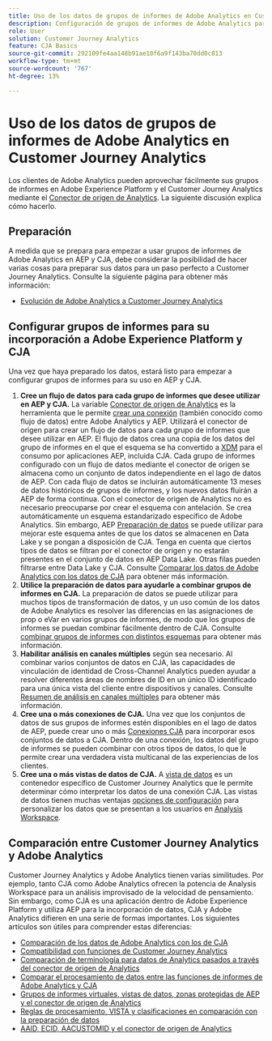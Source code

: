 ```yaml
---
title: Uso de los datos de grupos de informes de Adobe Analytics en Customer Journey Analytics
description: Configuración de grupos de informes de Adobe Analytics para su incorporación a AEP y CJA
role: User
solution: Customer Journey Analytics
feature: CJA Basics
source-git-commit: 292109fe4aa148b91ae10f6a9f143ba70dd0c813
workflow-type: tm+mt
source-wordcount: '767'
ht-degree: 13%

---
```



# Uso de los datos de grupos de informes de Adobe Analytics en Customer Journey Analytics

Los clientes de Adobe Analytics pueden aprovechar fácilmente sus grupos de informes en Adobe Experience Platform y el Customer Journey Analytics mediante el [Conector de origen de Analytics](https://experienceleague.adobe.com/docs/experience-platform/sources/connectors/adobe-applications/analytics.html?lang=es). La siguiente discusión explica cómo hacerlo.

## Preparación

A medida que se prepara para empezar a usar grupos de informes de Adobe Analytics en AEP y CJA, debe considerar la posibilidad de hacer varias cosas para preparar sus datos para un paso perfecto a Customer Journey Analytics. Consulte la siguiente página para obtener más información:

* [Evolución de Adobe Analytics a Customer Journey Analytics](/help/getting-started/aa-to-cja.md)

## Configurar grupos de informes para su incorporación a Adobe Experience Platform y CJA

Una vez que haya preparado los datos, estará listo para empezar a configurar grupos de informes para su uso en AEP y CJA.

1. **Cree un flujo de datos para cada grupo de informes que desee utilizar en AEP y CJA.** La variable [Conector de origen de Analytics](https://experienceleague.adobe.com/docs/experience-platform/sources/connectors/adobe-applications/analytics.html?lang=en) es la herramienta que le permite [crear una conexión](/help/connections/create-connection.md) (también conocido como flujo de datos) entre Adobe Analytics y AEP. Utilizará el conector de origen para crear un flujo de datos para cada grupo de informes que desee utilizar en AEP. El flujo de datos crea una copia de los datos del grupo de informes en el que el esquema se ha convertido a  [XDM](https://experienceleague.adobe.com/docs/platform-learn/tutorials/schemas/schemas-and-experience-data-model.html?lang=es) para el consumo por aplicaciones AEP, incluida CJA. Cada grupo de informes configurado con un flujo de datos mediante el conector de origen se almacena como un conjunto de datos independiente en el lago de datos de AEP. Con cada flujo de datos se incluirán automáticamente 13 meses de datos históricos de grupos de informes, y los nuevos datos fluirán a AEP de forma continua. Con el conector de origen de Analytics no es necesario preocuparse por crear el esquema con antelación. Se crea automáticamente un esquema estandarizado específico de Adobe Analytics. Sin embargo, AEP [Preparación de datos](https://experienceleague.adobe.com/docs/experience-platform/data-prep/home.html?lang=es) se puede utilizar para mejorar este esquema antes de que los datos se almacenen en Data Lake y se pongan a disposición de CJA. Tenga en cuenta que ciertos tipos de datos se filtran por el conector de origen y no estarán presentes en el conjunto de datos en AEP Data Lake. Otras filas pueden filtrarse entre Data Lake y CJA. Consulte [Comparar los datos de Adobe Analytics con los datos de CJA](/help/troubleshooting/compare.md) para obtener más información.
1. **Utilice la preparación de datos para ayudarle a combinar grupos de informes en CJA.** La preparación de datos se puede utilizar para muchos tipos de transformación de datos, y un uso común de los datos de Adobe Analytics es resolver las diferencias en las asignaciones de prop o eVar en varios grupos de informes, de modo que los grupos de informes se puedan combinar fácilmente dentro de CJA. Consulte [combinar grupos de informes con distintos esquemas](/help/use-cases/combine-report-suites.md) para obtener más información.
1. **Habilitar análisis en canales múltiples** según sea necesario. Al combinar varios conjuntos de datos en CJA, las capacidades de vinculación de identidad de Cross-Channel Analytics pueden ayudar a resolver diferentes áreas de nombres de ID en un único ID identificado para una única vista del cliente entre dispositivos y canales. Consulte [Resumen de análisis en canales múltiples](/help/connections/cca/overview.md) para obtener más información.
1. **Cree una o más conexiones de CJA.** Una vez que los conjuntos de datos de sus grupos de informes estén disponibles en el lago de datos de AEP, puede crear uno o más [Conexiones CJA](/help/connections/overview.md) para incorporar esos conjuntos de datos a CJA. Dentro de una conexión, los datos del grupo de informes se pueden combinar con otros tipos de datos, lo que le permite crear una verdadera vista multicanal de las experiencias de los clientes.
1. **Cree una o más vistas de datos de CJA.** A [vista de datos](/help/data-views/data-views.md) es un contenedor específico de Customer Journey Analytics que le permite determinar cómo interpretar los datos de una conexión CJA. Las vistas de datos tienen muchas ventajas [opciones de configuración](/help/data-views/create-dataview.md) para personalizar los datos que se presentan a los usuarios en [Analysis Workspace](/help/analysis-workspace/home.md).

## Comparación entre Customer Journey Analytics y Adobe Analytics

Customer Journey Analytics y Adobe Analytics tienen varias similitudes. Por ejemplo, tanto CJA como Adobe Analytics ofrecen la potencia de Analysis Workspace para un análisis improvisado de la velocidad de pensamiento. Sin embargo, como CJA es una aplicación dentro de Adobe Experience Platform y utiliza AEP para la incorporación de datos, CJA y Adobe Analytics difieren en una serie de formas importantes. Los siguientes artículos son útiles para comprender estas diferencias:

* [Comparación de los datos de Adobe Analytics con los de CJA](/help/troubleshooting/compare.md)
* [Compatibilidad con funciones de Customer Journey Analytics](/help/getting-started/aa-vs-cja/cja-aa.md)
* [Comparación de terminología para datos de Analytics pasados a través del conector de origen de Analytics](/help/getting-started/aa-vs-cja/terminology.md)
* [Comparar el procesamiento de datos entre las funciones de informes de Adobe Analytics y CJA](/help/getting-started/aa-vs-cja/data-processing-comparisons.md)
* [Grupos de informes virtuales, vistas de datos, zonas protegidas de AEP y el conector de origen de Analytics](/help/getting-started/aa-vs-cja/vrs-dataview-sandbox-adc.md)
* [Reglas de procesamiento, VISTA y clasificaciones en comparación con la preparación de datos](/help/getting-started/aa-vs-cja/pr-vista-dataprep.md)
* [AAID, ECID, AACUSTOMID y el conector de origen de Analytics](/help/getting-started/aa-vs-cja/aaid-ecid-adc.md)
